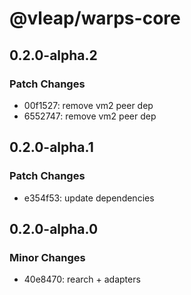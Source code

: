 # @vleap/warps-core

## 0.2.0-alpha.2

### Patch Changes

- 00f1527: remove vm2 peer dep
- 6552747: remove vm2 peer dep

## 0.2.0-alpha.1

### Patch Changes

- e354f53: update dependencies

## 0.2.0-alpha.0

### Minor Changes

- 40e8470: rearch + adapters
